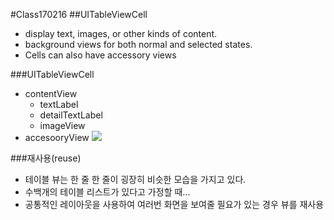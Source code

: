 #Class170216
##UITableViewCell

* display text, images, or other kinds of content.
* background views for both normal and selected states.
* Cells can also have accessory views

###UITableViewCell
* contentView
  * textLabel
  * detailTextLabel
  * imageView
* accesooryView
![](https://developer.apple.com/library/content/documentation/UserExperience/Conceptual/TableView_iPhone/Art/tv_cell_parts_simple.jpg)

###재사용(reuse)

* 테이블 뷰는 한 줄 한 줄이 굉장히 비슷한 모습을 가지고 있다.
* 수백개의 테이블 리스트가 있다고 가정할 때...
* 공통적인 레이아웃을 사용하여 여러번 화면을 보여줄 필요가 있는 경우 뷰를 재사용